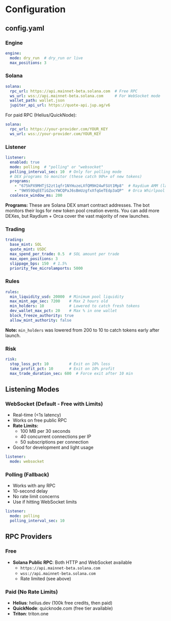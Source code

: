 # Configuration

## config.yaml

### Engine
```yaml
engine:
  mode: dry_run  # dry_run or live
  max_positions: 3
```

### Solana
```yaml
solana:
  rpc_url: https://api.mainnet-beta.solana.com  # Free RPC
  ws_url: wss://api.mainnet-beta.solana.com     # For WebSocket mode
  wallet_path: wallet.json
  jupiter_api_url: https://quote-api.jup.ag/v6
```

For paid RPC (Helius/QuickNode):
```yaml
solana:
  rpc_url: https://your-provider.com/YOUR_KEY
  ws_url: wss://your-provider.com/YOUR_KEY
```

### Listener
```yaml
listener:
  enabled: true
  mode: polling  # "polling" or "websocket"
  polling_interval_sec: 10  # Only for polling mode
  # DEX programs to monitor (these catch 90%+ of new tokens)
  programs:
    - "675kPX9MHTjS2zt1qfr1NYHuzeLXfQM9H24wFSUt1Mp8"  # Raydium AMM (largest DEX)
    - "9W959DqEETiGZocYWCQPaJ6sBmUzgfxXfqGeTEdp3aQP"  # Orca Whirlpool (2nd largest)
  coalesce_window_ms: 200
```

**Programs:** These are Solana DEX smart contract addresses. The bot monitors their logs for new token pool creation events. You can add more DEXes, but Raydium + Orca cover the vast majority of new launches.

### Trading
```yaml
trading:
  base_mint: SOL
  quote_mint: USDC
  max_spend_per_trade: 0.5  # SOL amount per trade
  max_open_positions: 3
  slippage_bps: 150  # 1.5%
  priority_fee_microlamports: 5000
```

### Rules
```yaml
rules:
  min_liquidity_usd: 20000  # Minimum pool liquidity
  max_mint_age_sec: 7200    # Max 2 hours old
  min_holders: 10           # Lowered to catch fresh tokens
  dev_wallet_max_pct: 20    # Max % in one wallet
  block_freeze_authority: true
  allow_mint_authority: false
```

**Note:** `min_holders` was lowered from 200 to 10 to catch tokens early after launch.

### Risk
```yaml
risk:
  stop_loss_pct: 10         # Exit on 10% loss
  take_profit_pct: 10       # Exit on 10% profit
  max_trade_duration_sec: 600  # Force exit after 10 min
```

## Listening Modes

### WebSocket (Default - Free with Limits)
- Real-time (<1s latency)
- Works on free public RPC
- **Rate Limits:**
  - 100 MB per 30 seconds
  - 40 concurrent connections per IP
  - 50 subscriptions per connection
- Good for development and light usage

```yaml
listener:
  mode: websocket
```

### Polling (Fallback)
- Works with any RPC
- 10-second delay
- No rate limit concerns
- Use if hitting WebSocket limits

```yaml
listener:
  mode: polling
  polling_interval_sec: 10
```

## RPC Providers

### Free
- **Solana Public RPC**: Both HTTP and WebSocket available
  - `https://api.mainnet-beta.solana.com`
  - `wss://api.mainnet-beta.solana.com`
  - Rate limited (see above)

### Paid (No Rate Limits)
- **Helius**: helius.dev (100k free credits, then paid)
- **QuickNode**: quicknode.com (free tier available)
- **Triton**: triton.one
